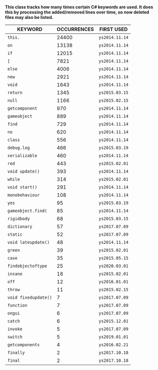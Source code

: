 **This class tracks how many times certain C# keywords are used. It does this by processing the added/removed lines over time, so now deleted files may also be listed.**



|       KEYWORD        | OCCURRENCES |   FIRST USED   |
|----------------------|-------------|----------------|
| `this.`              |       24400 | `ys2014.11.14` |
| `on`                 |       13138 | `ys2014.11.14` |
| `if`                 |       12015 | `ys2014.11.14` |
| `[`                  |        7821 | `ys2014.11.14` |
| `else`               |        4006 | `ys2014.11.14` |
| `new `               |        2921 | `ys2014.11.14` |
| `void`               |        1643 | `ys2014.11.14` |
| `return`             |        1345 | `ys2015.03.15` |
| `null`               |        1166 | `ys2015.02.15` |
| `getcomponent`       |         970 | `ys2014.11.14` |
| `gameobject`         |         889 | `ys2014.11.14` |
| `find`               |         729 | `ys2014.11.14` |
| `no`                 |         620 | `ys2014.11.14` |
| `class`              |         556 | `ys2014.11.14` |
| `debug.log`          |         466 | `ys2015.03.19` |
| `serializable`       |         460 | `ys2014.11.14` |
| `red`                |         443 | `ys2015.02.01` |
| `void update()`      |         393 | `ys2014.11.14` |
| `while`              |         314 | `ys2015.02.01` |
| `void start()`       |         291 | `ys2014.11.14` |
| `monobehaviour`      |         108 | `ys2014.11.14` |
| `yes`                |          95 | `ys2015.03.19` |
| `gameobject.find(`   |          85 | `ys2014.11.14` |
| `rigidbody`          |          68 | `ys2015.03.15` |
| `dictionary`         |          57 | `ys2017.07.09` |
| `static`             |          52 | `ys2017.07.09` |
| `void lateupdate()`  |          48 | `ys2014.11.14` |
| `green`              |          39 | `ys2015.02.01` |
| `case`               |          35 | `ys2015.05.15` |
| `findobjectoftype`   |          25 | `ys2020.03.01` |
| `insane`             |          18 | `ys2015.02.01` |
| `off`                |          12 | `ys2016.01.01` |
| `throw`              |          11 | `ys2015.02.15` |
| `void fixedupdate()` |           7 | `ys2017.07.09` |
| `function`           |           7 | `ys2017.07.09` |
| `ongui`              |           6 | `ys2017.07.09` |
| `catch`              |           6 | `ys2015.12.01` |
| `invoke`             |           5 | `ys2017.07.09` |
| `switch`             |           5 | `ys2019.01.01` |
| `getcomponents`      |           4 | `ys2016.02.21` |
| `finally`            |           2 | `ys2017.10.18` |
| `final`              |           2 | `ys2017.10.18` |
